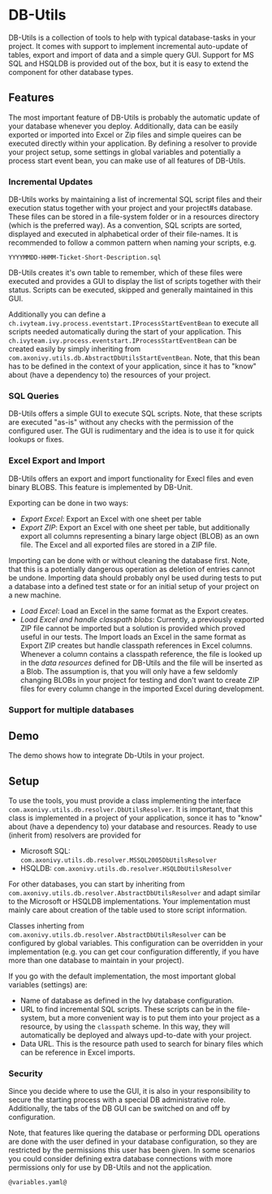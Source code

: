 <!--
Dear developer!     

When you create your very valuable documentation, please be aware that this Readme.md is not only published on github. This documentation is also processed automatically and published on our website. For this to work, the two headings "Demo" and "Setup" must not be changed
-->

# DB-Utils

<!--
The explanations under "MY-RRODUCT-NAME" are displayed  e.g. for the Connector A-Trust here: https://market.axonivy.com/a-trust#tab-description   
-->

DB-Utils is a collection of tools to help with typical database-tasks in your project.
It comes with support to implement incremental auto-update of tables, export and import
of data and a simple query GUI.
Support for MS SQL and HSQLDB is provided out of the box, but it is easy to extend the
component for other database types.

## Features

The most important feature of DB-Utils is probably the automatic update of your database whenever you deploy. Additionally, data can be easily exported or imported into Excel or Zip files and simple queires can be executed directly within your application. By defining a resolver to provide your project setup, some settings in global variables and potentially a process start event bean, you can make use of all features of DB-Utils.

### Incremental Updates

DB-Utils works by maintaining a list of incremental SQL script files and their execution status together with your project and your project#s database. These files can be stored in a file-system folder or in a resources directory (which is the preferred way). As a convention, SQL scripts are sorted, displayed and executed in alphabetical order of their file-names. It is recommended to follow a common pattern when naming your scripts, e.g.

`YYYYMMDD-HHMM-Ticket-Short-Description.sql`

DB-Utils creates it's own table to remember, which of these files were executed and provides a GUI to display the list of scripts together with their status. Scripts can be executed, skipped and generally maintained in this GUI.

Additionally you can define a `ch.ivyteam.ivy.process.eventstart.IProcessStartEventBean` to execute all scripts needed
automatically during the start of your application. This `ch.ivyteam.ivy.process.eventstart.IProcessStartEventBean` can be created easily by simply inheriting from `com.axonivy.utils.db.AbstractDbUtilsStartEventBean`. Note, that this bean has to be defined in the context of your application, since it has to "know" about (have a dependency to) the resources of your project.

### SQL Queries

DB-Utils offers a simple GUI to execute SQL scripts. Note, that these scripts are executed "as-is" without any checks with the
permission of the configured user. The GUI is rudimentary and the idea is to use it for quick lookups or fixes.

### Excel Export and Import

DB-Utils offers an export and import functionality for Execl files and even binary BLOBS. This feature is implemented by DB-Unit.

Exporting can be done in two ways:

* *Export Excel*: Export an Excel with one sheet per table
* *Export ZIP*: Export an Excel with one sheet per table, but additionally export all columns representing a binary large object (BLOB) as an own file. The Excel and all exported files are stored in a ZIP file.

Importing can be done with or without cleaning the database first. Note, that this is a potentially dangerous operation as deletion of entries cannot be undone. Importing data should probably onyl be used during tests to put a database into a defined test state or for an initial setup of your project on a new machine.

* *Load Excel*: Load an Excel in the same format as the Export creates.
* *Load Excel and handle classpath blobs*: Currently, a previously exported ZIP file cannot be imported but a solution is provided which proved useful in our tests. The Import loads an Excel in the same format as Export ZIP creates but handle classpath references in Excel columns. Whenever a column contains a classpath reference, the file is looked up in the *data resources* defined for DB-Utils and the file will be inserted as a Blob. The assumption is, that you will only have a few seldomly changing BLOBs in your project for testing and don't want to create ZIP files for every column change in the imported Excel during development.

### Support for multiple databases


## Demo

The demo shows how to integrate Db-Utils in your project.

<!--
We use all entries under the heading "Demo" for the demo-Tab on our Website, e.g. for the Connector A-Trust here: https://market.axonivy.com/a-trust#tab-demo  
-->

## Setup

To use the tools, you must provide a class implementing the interface `com.axonivy.utils.db.resolver.DbUtilsResolver`. It is important, that this class is implemented in a project of your application, sonce it has to "know" about (have a dependency to) your database and resources. Ready to use (inherit from) resolvers
are provided for
* Microsoft SQL: `com.axonivy.utils.db.resolver.MSSQL2005DbUtilsResolver`
* HSQLDB: `com.axonivy.utils.db.resolver.HSQLDbUtilsResolver`

For other databases, you can start by inheriting from `com.axonivy.utils.db.resolver.AbstractDbUtilsResolver` and adapt similar to
the Microsoft or HSQLDB implementations. Your implementation must mainly care about
creation of the table used to store script information.

Classes inherting from `com.axonivy.utils.db.resolver.AbstractDbUtilsResolver` can be
configured by global variables. This configuration can be overridden in your implementation
(e.g. you can get cour configuration differently, if you have more than one database to
maintain in your project).

If you go with the default implementation, the most important global variables (settings) are:
* Name of database as defined in the Ivy database configuration.
* URL to find incremental SQL scripts. These scripts can be in the file-system, but a more convenient way is to put them into your project as a resource, by using the `classpath` scheme. In this way, they will automatically be deployed and always upd-to-date with your project.
* Data URL. This is the resource path used to search for binary files which can be reference in Excel imports.

### Security

Since you decide where to use the GUI, it is also in your responsibility to secure the starting process with
a special DB administrative role. Additionally, the tabs of the DB GUI can be switched on and off by configuration.

Note, that features like quering the database or performing DDL operations are done with the user defined in your database configuration, so they are restricted by the permissions this user has been given. In some scenarios you could consider defining extra database connections with more permissions only for use by DB-Utils and not the application.

<!--
The entries under the heading "Setup" are filled in this tab, e.g. for the Connector A-Trust here: https://market.axonivy.com/a-trust#tab-setup. 
-->

```
@variables.yaml@
```

